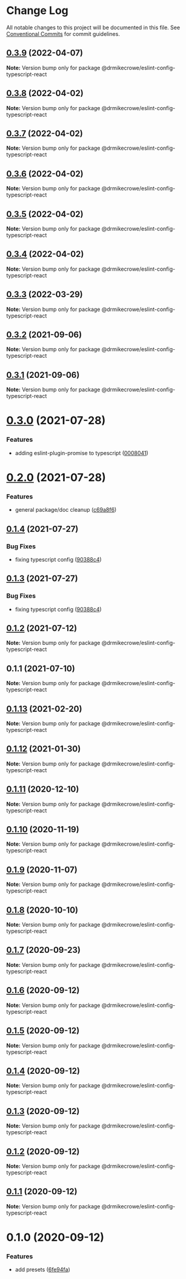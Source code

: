 # Change Log

All notable changes to this project will be documented in this file.
See [Conventional Commits](https://conventionalcommits.org) for commit guidelines.

## [0.3.9](https://github.com/drmikecrowe/configs/compare/@drmikecrowe/eslint-config-typescript-react@0.3.8...@drmikecrowe/eslint-config-typescript-react@0.3.9) (2022-04-07)

**Note:** Version bump only for package @drmikecrowe/eslint-config-typescript-react





## [0.3.8](https://github.com/drmikecrowe/configs/compare/@drmikecrowe/eslint-config-typescript-react@0.3.7...@drmikecrowe/eslint-config-typescript-react@0.3.8) (2022-04-02)

**Note:** Version bump only for package @drmikecrowe/eslint-config-typescript-react





## [0.3.7](https://github.com/drmikecrowe/configs/compare/@drmikecrowe/eslint-config-typescript-react@0.3.6...@drmikecrowe/eslint-config-typescript-react@0.3.7) (2022-04-02)

**Note:** Version bump only for package @drmikecrowe/eslint-config-typescript-react





## [0.3.6](https://github.com/drmikecrowe/configs/compare/@drmikecrowe/eslint-config-typescript-react@0.3.5...@drmikecrowe/eslint-config-typescript-react@0.3.6) (2022-04-02)

**Note:** Version bump only for package @drmikecrowe/eslint-config-typescript-react





## [0.3.5](https://github.com/drmikecrowe/configs/compare/@drmikecrowe/eslint-config-typescript-react@0.3.4...@drmikecrowe/eslint-config-typescript-react@0.3.5) (2022-04-02)

**Note:** Version bump only for package @drmikecrowe/eslint-config-typescript-react





## [0.3.4](https://github.com/drmikecrowe/configs/compare/@drmikecrowe/eslint-config-typescript-react@0.3.3...@drmikecrowe/eslint-config-typescript-react@0.3.4) (2022-04-02)

**Note:** Version bump only for package @drmikecrowe/eslint-config-typescript-react





## [0.3.3](https://github.com/drmikecrowe/configs/compare/@drmikecrowe/eslint-config-typescript-react@0.3.2...@drmikecrowe/eslint-config-typescript-react@0.3.3) (2022-03-29)

**Note:** Version bump only for package @drmikecrowe/eslint-config-typescript-react





## [0.3.2](https://github.com/drmikecrowe/configs/compare/@drmikecrowe/eslint-config-typescript-react@0.3.1...@drmikecrowe/eslint-config-typescript-react@0.3.2) (2021-09-06)

**Note:** Version bump only for package @drmikecrowe/eslint-config-typescript-react





## [0.3.1](https://github.com/drmikecrowe/configs/compare/@drmikecrowe/eslint-config-typescript-react@0.3.0...@drmikecrowe/eslint-config-typescript-react@0.3.1) (2021-09-06)

**Note:** Version bump only for package @drmikecrowe/eslint-config-typescript-react





# [0.3.0](https://github.com/drmikecrowe/configs/compare/@drmikecrowe/eslint-config-typescript-react@0.2.0...@drmikecrowe/eslint-config-typescript-react@0.3.0) (2021-07-28)


### Features

* adding eslint-plugin-promise to typescript ([0008041](https://github.com/drmikecrowe/configs/commit/000804187fc90abc0789626758f4bfedf8e199d8))





# [0.2.0](https://github.com/drmikecrowe/configs/compare/@drmikecrowe/eslint-config-typescript-react@0.1.4...@drmikecrowe/eslint-config-typescript-react@0.2.0) (2021-07-28)


### Features

* general package/doc cleanup ([c69a8f6](https://github.com/drmikecrowe/configs/commit/c69a8f60a03531f44d7996955d48d522d9637427))





## [0.1.4](https://github.com/drmikecrowe/configs/compare/@drmikecrowe/eslint-config-typescript-react@0.1.2...@drmikecrowe/eslint-config-typescript-react@0.1.4) (2021-07-27)

### Bug Fixes

- fixing typescript config ([90388c4](https://github.com/drmikecrowe/configs/commit/90388c4a744ba11070f668e752123d549994c4fb))

## [0.1.3](https://github.com/drmikecrowe/configs/compare/@drmikecrowe/eslint-config-typescript-react@0.1.2...@drmikecrowe/eslint-config-typescript-react@0.1.3) (2021-07-27)

### Bug Fixes

- fixing typescript config ([90388c4](https://github.com/drmikecrowe/configs/commit/90388c4a744ba11070f668e752123d549994c4fb))

## [0.1.2](https://github.com/drmikecrowe/configs/compare/@drmikecrowe/eslint-config-typescript-react@0.1.1...@drmikecrowe/eslint-config-typescript-react@0.1.2) (2021-07-12)

**Note:** Version bump only for package @drmikecrowe/eslint-config-typescript-react

## 0.1.1 (2021-07-10)

**Note:** Version bump only for package @drmikecrowe/eslint-config-typescript-react

## [0.1.13](https://github.com/drmikecrowe/configs/compare/@drmikecrowe/eslint-config-typescript-react@0.1.12...@drmikecrowe/eslint-config-typescript-react@0.1.13) (2021-02-20)

**Note:** Version bump only for package @drmikecrowe/eslint-config-typescript-react

## [0.1.12](https://github.com/drmikecrowe/configs/compare/@drmikecrowe/eslint-config-typescript-react@0.1.11...@drmikecrowe/eslint-config-typescript-react@0.1.12) (2021-01-30)

**Note:** Version bump only for package @drmikecrowe/eslint-config-typescript-react

## [0.1.11](https://github.com/drmikecrowe/configs/compare/@drmikecrowe/eslint-config-typescript-react@0.1.10...@drmikecrowe/eslint-config-typescript-react@0.1.11) (2020-12-10)

**Note:** Version bump only for package @drmikecrowe/eslint-config-typescript-react

## [0.1.10](https://github.com/drmikecrowe/configs/compare/@drmikecrowe/eslint-config-typescript-react@0.1.9...@drmikecrowe/eslint-config-typescript-react@0.1.10) (2020-11-19)

**Note:** Version bump only for package @drmikecrowe/eslint-config-typescript-react

## [0.1.9](https://github.com/drmikecrowe/configs/compare/@drmikecrowe/eslint-config-typescript-react@0.1.8...@drmikecrowe/eslint-config-typescript-react@0.1.9) (2020-11-07)

**Note:** Version bump only for package @drmikecrowe/eslint-config-typescript-react

## [0.1.8](https://github.com/drmikecrowe/configs/compare/@drmikecrowe/eslint-config-typescript-react@0.1.7...@drmikecrowe/eslint-config-typescript-react@0.1.8) (2020-10-10)

**Note:** Version bump only for package @drmikecrowe/eslint-config-typescript-react

## [0.1.7](https://github.com/drmikecrowe/configs/compare/@drmikecrowe/eslint-config-typescript-react@0.1.6...@drmikecrowe/eslint-config-typescript-react@0.1.7) (2020-09-23)

**Note:** Version bump only for package @drmikecrowe/eslint-config-typescript-react

## [0.1.6](https://github.com/drmikecrowe/configs/compare/@drmikecrowe/eslint-config-typescript-react@0.1.5...@drmikecrowe/eslint-config-typescript-react@0.1.6) (2020-09-12)

**Note:** Version bump only for package @drmikecrowe/eslint-config-typescript-react

## [0.1.5](https://github.com/drmikecrowe/configs/compare/@drmikecrowe/eslint-config-typescript-react@0.1.4...@drmikecrowe/eslint-config-typescript-react@0.1.5) (2020-09-12)

**Note:** Version bump only for package @drmikecrowe/eslint-config-typescript-react

## [0.1.4](https://github.com/drmikecrowe/configs/compare/@drmikecrowe/eslint-config-typescript-react@0.1.3...@drmikecrowe/eslint-config-typescript-react@0.1.4) (2020-09-12)

**Note:** Version bump only for package @drmikecrowe/eslint-config-typescript-react

## [0.1.3](https://github.com/drmikecrowe/configs/compare/@drmikecrowe/eslint-config-typescript-react@0.1.2...@drmikecrowe/eslint-config-typescript-react@0.1.3) (2020-09-12)

**Note:** Version bump only for package @drmikecrowe/eslint-config-typescript-react

## [0.1.2](https://github.com/drmikecrowe/configs/compare/@drmikecrowe/eslint-config-typescript-react@0.1.1...@drmikecrowe/eslint-config-typescript-react@0.1.2) (2020-09-12)

**Note:** Version bump only for package @drmikecrowe/eslint-config-typescript-react

## [0.1.1](https://github.com/drmikecrowe/configs/compare/@drmikecrowe/eslint-config-typescript-react@0.1.0...@drmikecrowe/eslint-config-typescript-react@0.1.1) (2020-09-12)

**Note:** Version bump only for package @drmikecrowe/eslint-config-typescript-react

# 0.1.0 (2020-09-12)

### Features

- add presets ([6fe94fa](https://github.com/drmikecrowe/configs/commit/6fe94fae4ed9d80b18833c9e5a3f51f710ebda43))
